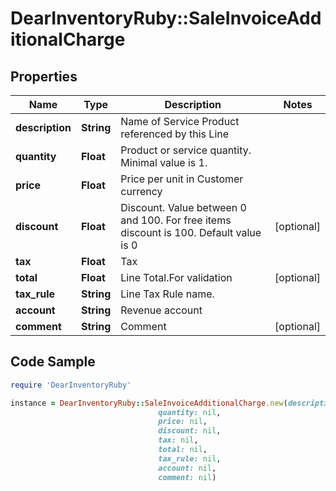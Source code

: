# DearInventoryRuby::SaleInvoiceAdditionalCharge

## Properties

Name | Type | Description | Notes
------------ | ------------- | ------------- | -------------
**description** | **String** | Name of Service Product referenced by this Line |
**quantity** | **Float** | Product or service quantity. Minimal value is 1. |
**price** | **Float** | Price per unit in Customer currency |
**discount** | **Float** | Discount. Value between 0 and 100. For free items discount is 100. Default value is 0 | [optional]
**tax** | **Float** | Tax |
**total** | **Float** | Line Total.For validation | [optional]
**tax_rule** | **String** | Line Tax Rule name. |
**account** | **String** | Revenue account |
**comment** | **String** | Comment | [optional]

## Code Sample

```ruby
require 'DearInventoryRuby'

instance = DearInventoryRuby::SaleInvoiceAdditionalCharge.new(description: nil,
                                 quantity: nil,
                                 price: nil,
                                 discount: nil,
                                 tax: nil,
                                 total: nil,
                                 tax_rule: nil,
                                 account: nil,
                                 comment: nil)
```


